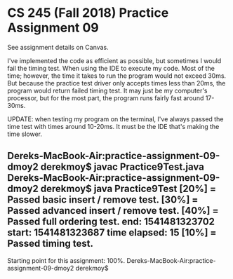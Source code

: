 # CS 245 (Fall 2018) Practice Assignment 09

See assignment details on Canvas.

I've implemented the code as efficient as possible, but sometimes I would fail the timing test. When using the IDE to execute my code. 
Most of the time; however, the time it takes to run the program would not exceed 30ms. But because the practice test driver only accepts times less than 20ms, the program would return failed timing test. 
It may just be my computer's processor, but for the most part, the program runs fairly fast around 17-30ms.

UPDATE: when testing my program on the terminal, I've always passed the time test with times around 10-20ms. It must be the IDE that's making the time slower. 

Dereks-MacBook-Air:practice-assignment-09-dmoy2 derekmoy$ javac Practice9Test.java 
Dereks-MacBook-Air:practice-assignment-09-dmoy2 derekmoy$ java Practice9Test
[20%] = Passed basic insert / remove test.
[30%] = Passed advanced insert / remove test.
[40%] = Passed full ordering test.
end: 1541481323702
start: 1541481323687
time elapsed: 15
[10%] = Passed timing test.
-----------------------------------------
Starting point for this assignment: 100%.
Dereks-MacBook-Air:practice-assignment-09-dmoy2 derekmoy$ 



